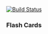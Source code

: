 [![Build Status](https://travis-ci.org/jsur/flashcards.svg?branch=master)](https://travis-ci.org/jsur/flashcards)

### Flash Cards